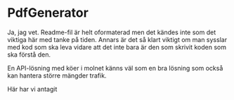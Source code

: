 # PdfGenerator
Ja, jag vet. Readme-fil är helt oformaterad men det kändes inte som det viktiga här med tanke på tiden.
Annars är det så klart viktigt om man sysslar med kod som ska leva vidare att det inte bara är den som skrivit koden som ska förstå den.

En API-lösning med köer i molnet känns väl som en bra lösning som också kan hantera större mängder trafik.


Här har vi antagit
